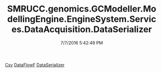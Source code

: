 ﻿---
title: SMRUCC.genomics.GCModeller.ModellingEngine.EngineSystem.Services.DataAcquisition.DataSerializer
date: 7/7/2016 5:42:49 PM
---

[Csv](T-SMRUCC.genomics.GCModeller.ModellingEngine.EngineSystem.Services.DataAcquisition.DataSerializer.Csv.html)
[DataFlowF](T-SMRUCC.genomics.GCModeller.ModellingEngine.EngineSystem.Services.DataAcquisition.DataSerializer.DataFlowF.html)
[DataSerializer](T-SMRUCC.genomics.GCModeller.ModellingEngine.EngineSystem.Services.DataAcquisition.DataSerializer.DataSerializer.html)
